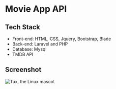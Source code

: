 # Movie App API

## Tech Stack
- Front-end: HTML, CSS, Jquery, Bootstrap, Blade
- Back-end: Laravel and PHP
- Database: Mysql
- TMDB API

## Screenshot

![Tux, the Linux mascot]()

